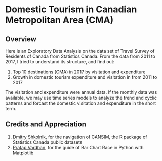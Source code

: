 # Domestic Tourism in Canadian Metropolitan Area (CMA)

## Overview

Here is an Exploratory Data Analysis on the data set of Travel Survey of Residents of Canada from Statistics Canada. From the data from 2011 to 2017, I tried to understand its structure, and find out:
    
1. Top 10 destinations (CMA) in 2017 by visitation and expenditure
2. Growth in domestic tourism expenditure and visitation in  from 2011 to 2017

The visitation and expenditure were annual data. If the monthly data was available, we may use time series models to analyze the trend and cyclic patterns and forcast the domestic visitation and expenditure in the short term.

## Credits and Appreciation

1. <a href="https://www.dshkol.com/">Dmitry Shkolnik</a>, for the navigation of CANSIM, the R package of Statistics Canada public datasets
2. <a href="https://towardsdatascience.com/bar-chart-race-in-python-with-matplotlib-8e687a5c8a41">Pratap Vardhan</a>, for the guide of Bar Chart Race in Python with Matplotlib
